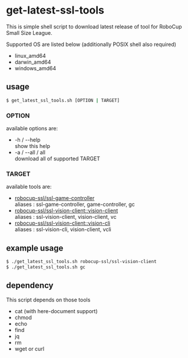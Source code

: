 # get-latest-ssl-tools

This is simple shell script to download latest release of tool for RoboCup Small Size League.  

Supported OS are listed below (additionally POSIX shell also required)

- linux_amd64
- darwin_amd64
- windows_amd64

## usage

```sh
$ get_latest_ssl_tools.sh [OPTION | TARGET]
```

### OPTION

available options are:

- -h / --help  
show this help
- -a / --all / all  
download all of supported TARGET

### TARGET

available tools are:

- [robocup-ssl/ssl-game-controller](https://github.com/robocup-ssl/ssl-game-controller)  
    aliases : ssl-game-controller, game-controller, gc
- [robocup-ssl/ssl-vision-client::vision-client](https://github.com/robocup-ssl/ssl-vision-client)  
    aliases : ssl-vision-client, vision-client, vc
- [robocup-ssl/ssl-vision-client::vision-cli](https://github.com/robocup-ssl/ssl-vision-client)  
    aliases : ssl-vision-cli, vision-client, vcli

## example usage

```sh
$ ./get_latest_ssl_tools.sh robocup-ssl/ssl-vision-client
$ ./get_latest_ssl_tools.sh gc
```

## dependency

This script depends on those tools

- cat (with here-document support)
- chmod
- echo
- find
- jq
- rm
- wget or curl
